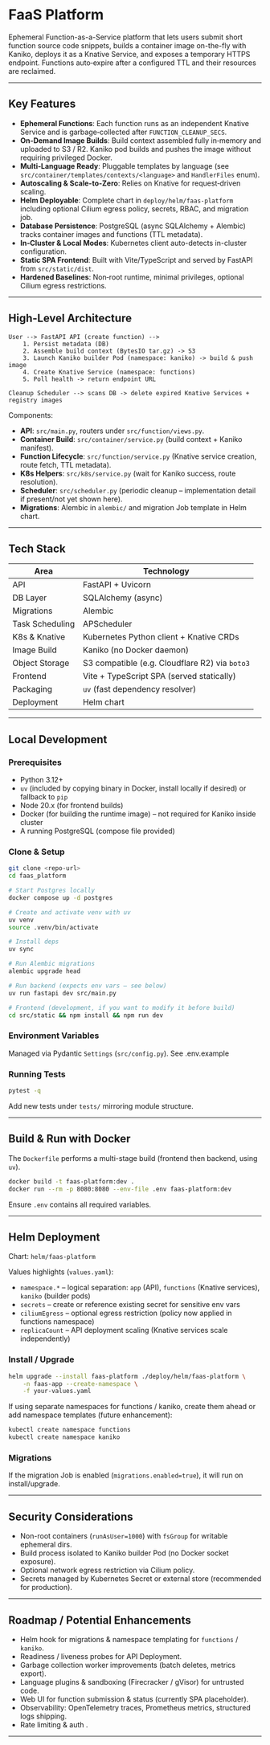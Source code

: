 # FaaS Platform

Ephemeral Function-as-a-Service platform that lets users submit short function source code snippets, builds a container image on-the-fly with Kaniko, deploys it as a Knative Service, and exposes a temporary HTTPS endpoint. Functions auto‑expire after a configured TTL and their resources are reclaimed.

---

## Key Features

- **Ephemeral Functions**: Each function runs as an independent Knative Service and is garbage‑collected after `FUNCTION_CLEANUP_SECS`.
- **On‑Demand Image Builds**: Build context assembled fully in‑memory and uploaded to S3 / R2. Kaniko pod builds and pushes the image without requiring privileged Docker.
- **Multi‑Language Ready**: Pluggable templates by language (see `src/container/templates/contexts/<language>` and `HandlerFiles` enum).
- **Autoscaling & Scale-to-Zero**: Relies on Knative for request‑driven scaling.
- **Helm Deployable**: Complete chart in `deploy/helm/faas-platform` including optional Cilium egress policy, secrets, RBAC, and migration job.
- **Database Persistence**: PostgreSQL (async SQLAlchemy + Alembic) tracks container images and functions (TTL metadata).
- **In‑Cluster & Local Modes**: Kubernetes client auto-detects in-cluster configuration.
- **Static SPA Frontend**: Built with Vite/TypeScript and served by FastAPI from `src/static/dist`.
- **Hardened Baselines**: Non‑root runtime, minimal privileges, optional Cilium egress restrictions.

---

## High-Level Architecture

```
User --> FastAPI API (create function) -->
	1. Persist metadata (DB)
	2. Assemble build context (BytesIO tar.gz) -> S3
	3. Launch Kaniko builder Pod (namespace: kaniko) -> build & push image
	4. Create Knative Service (namespace: functions)
	5. Poll health -> return endpoint URL

Cleanup Scheduler --> scans DB -> delete expired Knative Services + registry images
```

Components:
- **API**: `src/main.py`, routers under `src/function/views.py`.
- **Container Build**: `src/container/service.py` (build context + Kaniko manifest).
- **Function Lifecycle**: `src/function/service.py` (Knative service creation, route fetch, TTL metadata).
- **K8s Helpers**: `src/k8s/service.py` (wait for Kaniko success, route resolution).
- **Scheduler**: `src/scheduler.py` (periodic cleanup – implementation detail if present/not yet shown here).
- **Migrations**: Alembic in `alembic/` and migration Job template in Helm chart.

---

## Tech Stack

| Area | Technology |
|------|------------|
| API | FastAPI + Uvicorn |
| DB Layer | SQLAlchemy (async) |
| Migrations | Alembic |
| Task Scheduling | APScheduler |
| K8s & Knative | Kubernetes Python client + Knative CRDs |
| Image Build | Kaniko (no Docker daemon) |
| Object Storage | S3 compatible (e.g. Cloudflare R2) via `boto3` |
| Frontend | Vite + TypeScript SPA (served statically) |
| Packaging | `uv` (fast dependency resolver) |
| Deployment | Helm chart |

---

## Local Development

### Prerequisites
- Python 3.12+
- `uv` (included by copying binary in Docker, install locally if desired) or fallback to `pip`
- Node 20.x (for frontend builds)
- Docker (for building the runtime image) – not required for Kaniko inside cluster
- A running PostgreSQL (compose file provided)

### Clone & Setup
```bash
git clone <repo-url>
cd faas_platform

# Start Postgres locally
docker compose up -d postgres

# Create and activate venv with uv
uv venv
source .venv/bin/activate

# Install deps
uv sync

# Run Alembic migrations
alembic upgrade head

# Run backend (expects env vars – see below)
uv run fastapi dev src/main.py

# Frontend (development, if you want to modify it before build)
cd src/static && npm install && npm run dev
```

### Environment Variables
Managed via Pydantic `Settings` (`src/config.py`). See .env.example

### Running Tests
```bash
pytest -q
```

Add new tests under `tests/` mirroring module structure.

---

## Build & Run with Docker
The `Dockerfile` performs a multi-stage build (frontend then backend, using `uv`).
```bash
docker build -t faas-platform:dev .
docker run --rm -p 8080:8080 --env-file .env faas-platform:dev
```

Ensure `.env` contains all required variables.

---

## Helm Deployment

Chart: `helm/faas-platform`

Values highlights (`values.yaml`):
- `namespace.*` – logical separation: `app` (API), `functions` (Knative services), `kaniko` (builder pods)
- `secrets` – create or reference existing secret for sensitive env vars
- `ciliumEgress` – optional egress restriction (policy now applied in functions namespace)
- `replicaCount` – API deployment scaling (Knative services scale independently)

### Install / Upgrade
```bash
helm upgrade --install faas-platform ./deploy/helm/faas-platform \
	-n faas-app --create-namespace \
	-f your-values.yaml
```

If using separate namespaces for functions / kaniko, create them ahead or add namespace templates (future enhancement):
```bash
kubectl create namespace functions
kubectl create namespace kaniko
```

### Migrations
If the migration Job is enabled (`migrations.enabled=true`), it will run on install/upgrade.

---

## Security Considerations
- Non-root containers (`runAsUser=1000`) with `fsGroup` for writable ephemeral dirs.
- Build process isolated to Kaniko builder Pod (no Docker socket exposure).
- Optional network egress restriction via Cilium policy.
- Secrets managed by Kubernetes Secret or external store (recommended for production).

---

## Roadmap / Potential Enhancements
- Helm hook for migrations & namespace templating for `functions` / `kaniko`.
- Readiness / liveness probes for API Deployment.
- Garbage collection worker improvements (batch deletes, metrics export).
- Language plugins & sandboxing (Firecracker / gVisor) for untrusted code.
- Web UI for function submission & status (currently SPA placeholder).
- Observability: OpenTelemetry traces, Prometheus metrics, structured logs shipping.
- Rate limiting & auth .

---